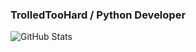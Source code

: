 ### TrolledTooHard / Python Developer

![GitHub Stats](https://github-readme-stats.vercel.app/api?username=TrolledTooHard&theme=radical)
